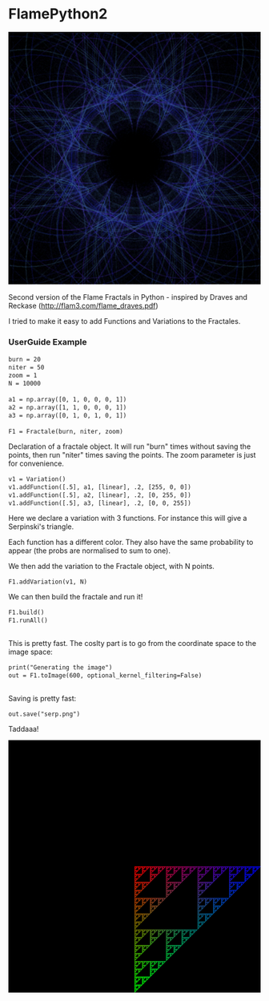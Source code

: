 # FlamePython2

<center> <img src="mess.png"></center>

Second version of the Flame Fractals in Python - inspired by Draves and Reckase (http://flam3.com/flame_draves.pdf)

I tried to make it easy to add Functions and Variations to the Fractales. 

### UserGuide Example

```
burn = 20
niter = 50
zoom = 1
N = 10000

a1 = np.array([0, 1, 0, 0, 0, 1])
a2 = np.array([1, 1, 0, 0, 0, 1])
a3 = np.array([0, 1, 0, 1, 0, 1])

F1 = Fractale(burn, niter, zoom)

```
Declaration of a fractale object. It will run "burn" times without saving the points, then run "niter" times saving the points. 
The zoom parameter is just for convenience.

```
v1 = Variation()
v1.addFunction([.5], a1, [linear], .2, [255, 0, 0])
v1.addFunction([.5], a2, [linear], .2, [0, 255, 0])
v1.addFunction([.5], a3, [linear], .2, [0, 0, 255])

```

Here we declare a variation with 3 functions. For instance this will give a Serpinski's triangle.

Each function has a different color. They also have the same probability to appear (the probs are normalised to sum to one).

We then add the variation to the Fractale object, with N points.
```
F1.addVariation(v1, N)

```

We can then build the fractale and run it!
```
F1.build()
F1.runAll()
   
```
This is pretty fast. The coslty part is to go from the coordinate space to the image space:
```
print("Generating the image")
out = F1.toImage(600, optional_kernel_filtering=False)
   
```

Saving is pretty fast:
```
out.save("serp.png")
```

Taddaaa!

![serp](Serp.png)

